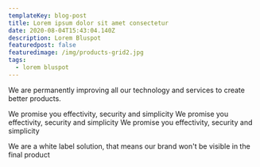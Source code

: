 ```yaml
---
templateKey: blog-post
title: Lorem ipsum dolor sit amet consectetur
date: 2020-08-04T15:43:04.140Z
description: Lorem Bluspot
featuredpost: false
featuredimage: /img/products-grid2.jpg
tags:
  - lorem bluspot
---
```

We are permanently improving all our technology and services to create better products.

We promise you effectivity, security and simplicity We promise you effectivity, security and simplicity We promise you effectivity, security and simplicity

We are a white label solution, that means our brand won't be visible in the final product